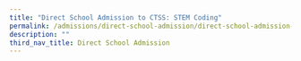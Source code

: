 ```yaml
---
title: "Direct School Admission to CTSS: STEM Coding"
permalink: /admissions/direct-school-admission/direct-school-admission-to-ctss-stem-coding
description: ""
third_nav_title: Direct School Admission
---
```

